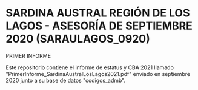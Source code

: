 # SARDINA AUSTRAL REGIÓN DE LOS LAGOS - ASESORÍA DE SEPTIEMBRE 2020 (SARAULAGOS_0920)

PRIMER INFORME

Este repositorio contiene el informe de estatus y CBA 2021 llamado "PrimerInforme_SardinaAustralLosLagos2021.pdf" enviado en septiembre 2020 junto a su base de datos "codigos_admb".